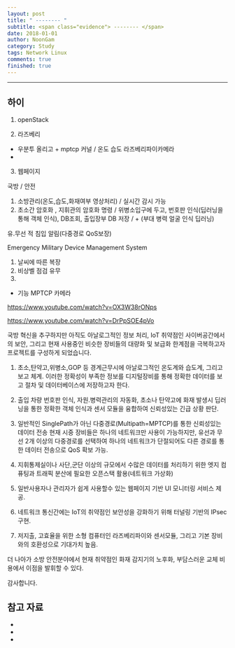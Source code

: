 ```yaml
---
layout: post
title: " -------- "
subtitle: <span class="evidence"> -------- </span>
date: 2018-01-01
author: NoonGam
category: Study
tags: Network Linux
comments: true
finished: true
---
```


---

## 하이

1. openStack



2. 라즈베리
- 우분투 올리고 + mptcp 커널 / 온도 습도 라즈베리파이카메라
-

3. 웹페이지



국방 / 안전

1. 소방관리(온도,습도,화재여부 영상처리) / 실시간 감시 가능
2. 초소간 암호화 , 지휘관의 암호화 명령 / 위병소입구에 두고, 번호판 인식(딥러닝을 통해 객체 인식), DB조회, 출입장부 DB 저장 / + (부대 병력 얼굴 인식 딥러닝)

유.무선 적 침입 알림(다중경로 QoS보장)


Emergency Military Device Management System


1. 날씨에 따른 복장
2. 비상벨 점검 유무
3.

- 기능
MPTCP
카메라





https://www.youtube.com/watch?v=OX3W38rONps

https://www.youtube.com/watch?v=DrPpSOE4pVo


국방 혁신을 추구하지만 아직도 아날로그적인 정보 처리, IoT 취약점인 사이버공간에서의 보안, 그리고 현재 사용중인 비슷한 장비들의 대량화 및 보급화 한계점을 극복하고자 프로젝트를 구성하게 되었습니다.

1. 초소,탄약고,위병소,GOP 등 경계근무시에 아날로그적인 온도계와 습도계, 그리고 보고 체계.
이러한 정확성이 부족한 정보를 디지털장비를 통해 정확한 데이터를 보고 절차 및 데이터베이스에 저장하고자 한다.

2. 출입 차량 번호판 인식, 자원.병력관리의 자동화, 초소나 탄약고에 화재 발생시 딥러닝을 통한 정확한 객체 인식과 센서 모듈을 융합하여 신뢰성있는 긴급 상황 판단.

3. 일반적인 SinglePath가 아닌 다중경로(Multipath=MPTCP)를 통한 신뢰성있는 데이터 전송
현재 시중 장비들은 하나의 네트워크만 사용이 가능하지만, 유선과 무선 2개 이상의 다중경로를
선택하여 하나의 네트워크가 단절되어도 다른 경로를 통한 데이터 전송으로 QoS 확보 가능.

4. 지휘통제실이나 사단,군단 이상의 규모에서 수많은 데이터를 처리하기 위한 엣지 컴퓨팅과
트래픽 분산에 필요한 오픈스택 활용(네트워크 가상화)

5. 일반사용자나 관리자가 쉽게 사용할수 있는 웹페이지 기반 UI 모니터링 서비스 제공.

6. 네트워크 통신간에는 IoT의 취약점인 보안성을 강화하기 위해 터널링 기반의 IPsec 구현.

7. 저지출, 고효율을 위한 소형 컴퓨터인 라즈베리파이와 센서모듈, 그리고 기본 장비와의 호환성으로 기대가치 높음.

더 나아가 소방 안전분야에서 현재 취약점인 화재 감지기의 노후화, 부담스러운 교체 비용에서 이점을 발휘할 수 있다.


감사합니다.





## 참고 자료
*
*
*
